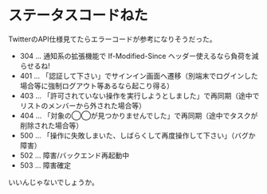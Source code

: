 # ステータスコードねた

TwitterのAPI仕様見てたらエラーコードが参考になりそうだった。

- 304 ... 通知系の拡張機能で If-Modified-Since ヘッダー使えるなら負荷を減らせるね!
- 401 ... 「認証して下さい」でサインイン画面へ遷移（別端末でログインした場合等に強制ログアウト等あるなら起こり得る）
- 403 ... 「許可されていない操作を実行しようとしました」で再同期（途中でリストのメンバーから外された場合等）
- 404 ... 「対象の◯◯が見つかりませんでした」で再同期（途中でタスクが削除された場合等）
- 500 ... 「操作に失敗しまいた、しばらくして再度操作して下さい」（バグか障害）
- 502 ... 障害/バックエンド再起動中
- 503 ... 障害確定

いいんじゃないでしょうか。

